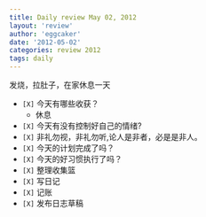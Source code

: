 ```yaml
---
title: Daily review May 02, 2012 
layout: 'review'
author: 'eggcaker'
date: '2012-05-02'
categories: review 2012
tags: daily
---
```



发烧，拉肚子，在家休息一天

  * `[X]` 今天有哪些收获？ 
    * 休息 
  * `[X]` 今天有没有控制好自己的情绪? 
  * `[X]` 非礼勿视，非礼勿听,论人是非者，必是是非人。 
  * `[X]` 今天的计划完成了吗？ 
  * `[X]` 今天的好习惯执行了吗？ 
  * `[X]` 整理收集篮 
  * `[X]` 写日记 
  * `[X]` 记账 
  * `[X]` 发布日志草稿 

